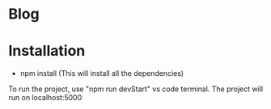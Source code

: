 # Blog

# Installation

- npm install (This will install all the dependencies)

To run the project, use "npm run devStart" vs code terminal. The project will run on localhost:5000
